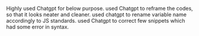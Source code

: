 Highly used Chatgpt for below purpose.
used Chatgpt to reframe the codes, so that it looks neater and cleaner.
used chatgpt to rename variable name accordingly to JS standards.
used Chatgpt to correct few snippets which had some error in syntax.
